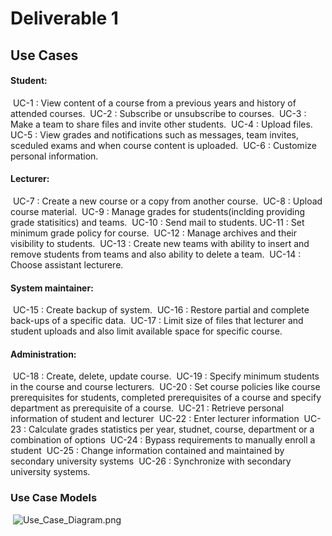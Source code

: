 # Deliverable 1

## Use Cases

#### Student:

​	UC-1 : View content of a course from a previous years and history of attended courses.
​	UC-2 : Subscribe or unsubscribe to courses.
​	UC-3 : Make a team to share files and invite other students.
​	UC-4 : Upload files.
​	UC-5 : View grades and notifications such as messages, team invites, sceduled exams and when course content is uploaded.
​	UC-6 : Customize personal information.

#### Lecturer:

​	UC-7 : Create a new course or a copy from another course.
​	UC-8 : Upload course material.
​	UC-9 : Manage grades for students(inclding providing grade statisitics) and teams.
​	UC-10 : Send mail to students.
​	UC-11 : Set minimum grade policy for course.
​	UC-12 : Manage archives and their visibility to students.
​	UC-13 : Create new teams with ability to insert and remove students from teams and also ability to delete a team.
​	UC-14 : Choose assistant lecturere.

#### System maintainer: 

​	UC-15 : Create backup of system.
​	UC-16 : Restore partial and complete back-ups of a specific data.
​	UC-17 : Limit size of files that lecturer and student uploads and also limit available space for specific course.

#### Administration:

​	UC-18 : Create, delete, update course.
​	UC-19 : Specify minimum students in the course and course lecturers.
​	UC-20 : Set course policies like course prerequisites for students, completed prerequisites of a course and specify department as prerequisite of a course.
​	UC-21 : Retrieve personal information of student and lecturer
​	UC-22 : Enter lecturer information
​	UC-23 : Calculate grades statistics per year, studnet, course, department or a combination of options
​	UC-24 : Bypass requirements to manually enroll a student 
​	UC-25 : Change information contained and maintained by secondary university systems
​	UC-26 : Synchronize with secondary university systems.

### Use Case Models

​	![Use_Case_Diagram.png](https://github.com/SOFE3650F18/project-group-22/blob/master/Deliverable1/assets/Use_Case_Diagram.png)



